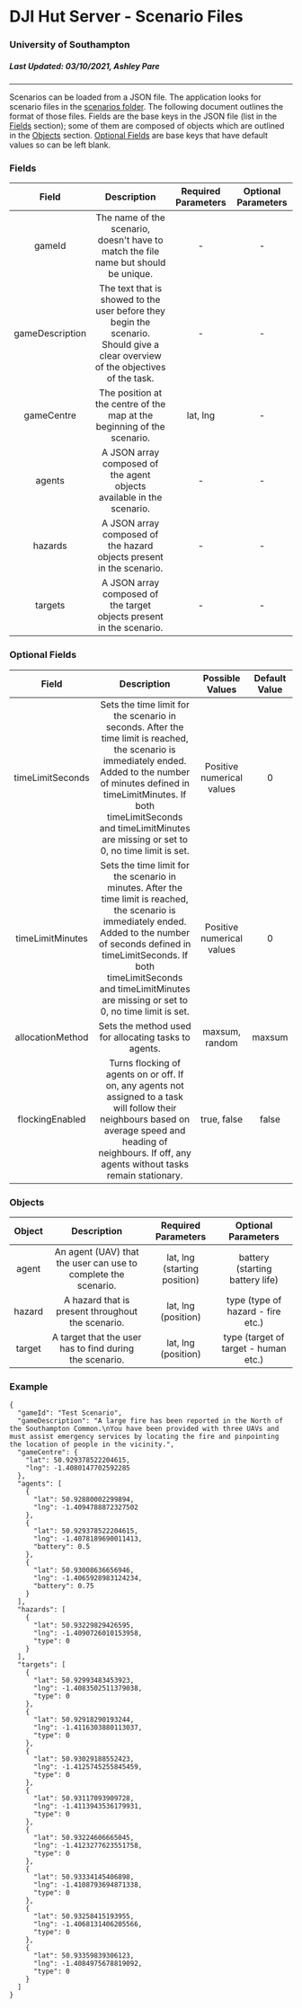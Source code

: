 # DJI Hut Server - Scenario Files
### University of Southampton
##### Last Updated: 03/10/2021, Ashley Pare
------

Scenarios can be loaded from a JSON file. The application looks for scenario files in the [scenarios folder][1]. The following document outlines the format of those files. Fields are the base keys in the JSON file (list in the [Fields](#fields) section); some of them are composed of objects which are outlined in the [Objects](#objects) section. [Optional Fields](#optional-fields) are base keys that have default values so can be left blank. 

### Fields

|Field|Description|Required Parameters|Optional Parameters|
|:---:|:---:|:---:|:---:|
|gameId|The name of the scenario, doesn't have to match the file name but should be unique.|-|-|
|gameDescription|The text that is showed to the user before they begin the scenario. Should give a clear overview of the objectives of the task.|-|-|
|gameCentre|The position at the centre of the map at the beginning of the scenario.|lat, lng|-
|agents|A JSON array composed of the agent objects available in the scenario.|-|-|
|hazards|A JSON array composed of the hazard objects present in the scenario.|-|-|
|targets|A JSON array composed of the target objects present in the scenario.|-|-|

### Optional Fields

|Field|Description|Possible Values|Default Value|
|:---:|:---:|:---:|:---:|
|timeLimitSeconds| Sets the time limit for the scenario in seconds. After the time limit is reached, the scenario is immediately ended. Added to the number of minutes defined in timeLimitMinutes. If both timeLimitSeconds and timeLimitMinutes are missing or set to 0, no time limit is set. | Positive numerical values | 0
|timeLimitMinutes| Sets the time limit for the scenario in minutes. After the time limit is reached, the scenario is immediately ended. Added to the number of seconds defined in timeLimitSeconds. If both timeLimitSeconds and timeLimitMinutes are missing or set to 0, no time limit is set. | Positive numerical values | 0
|allocationMethod|Sets the method used for allocating tasks to agents.|maxsum, random|maxsum|
|flockingEnabled|Turns flocking of agents on or off. If on, any agents not assigned to a task will follow their neighbours based on average speed and heading of neighbours. If off, any agents without tasks remain stationary.|true, false|false|

### Objects

|Object|Description|Required Parameters|Optional Parameters|
|:---:|:---:|:---:|:---:|
|agent|An agent (UAV) that the user can use to complete the scenario.|lat, lng (starting position)|battery (starting battery life)|
|hazard|A hazard that is present throughout the scenario.|lat, lng (position)|type (type of hazard - fire etc.)|
|target|A target that the user has to find during the scenario.|lat, lng (position)|type (target of target - human etc.)|

### Example
```
{
  "gameId": "Test Scenario",
  "gameDescription": "A large fire has been reported in the North of the Southampton Common.\nYou have been provided with three UAVs and must assist emergency services by locating the fire and pinpointing the location of people in the vicinity.",
  "gameCentre": {
    "lat": 50.929378522204615,
    "lng": -1.4080147702592285
  },
  "agents": [
    {
      "lat": 50.92880002299894,
      "lng": -1.4094788872327502
    },
    {
      "lat": 50.929378522204615,
      "lng": -1.4078189690011413,
      "battery": 0.5
    },
    {
      "lat": 50.93008636656946,
      "lng": -1.4065928983124234,
      "battery": 0.75
    }
  ],
  "hazards": [
    {
      "lat": 50.93229829426595,
      "lng": -1.4090726010153958,
      "type": 0
    }
  ],
  "targets": [
    {
      "lat": 50.92993483453923,
      "lng": -1.4083502511379038,
      "type": 0
    },
    {
      "lat": 50.92918290193244,
      "lng": -1.4116303880113037,
      "type": 0
    },
    {
      "lat": 50.93029188552423,
      "lng": -1.4125745255845459,
      "type": 0
    },
    {
      "lat": 50.93117093909728,
      "lng": -1.4113943536179931,
      "type": 0
    },
    {
      "lat": 50.93224606665045,
      "lng": -1.4123277623551758,
      "type": 0
    },
    {
      "lat": 50.93334145406898,
      "lng": -1.4108793694871338,
      "type": 0
    },
    {
      "lat": 50.93258415193955,
      "lng": -1.4068131406205566,
      "type": 0
    },
    {
      "lat": 50.93359839306123,
      "lng": -1.4084975678819092,
      "type": 0
    }
  ]
}
```
[1]: ../web8001/scenarios